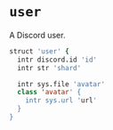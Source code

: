 # `user`

A Discord user.

```coffee
struct 'user' {
  intr discord.id 'id'
  intr str 'shard'

  intr sys.file 'avatar'
  class 'avatar' {
    intr sys.url 'url'
  }
}
```